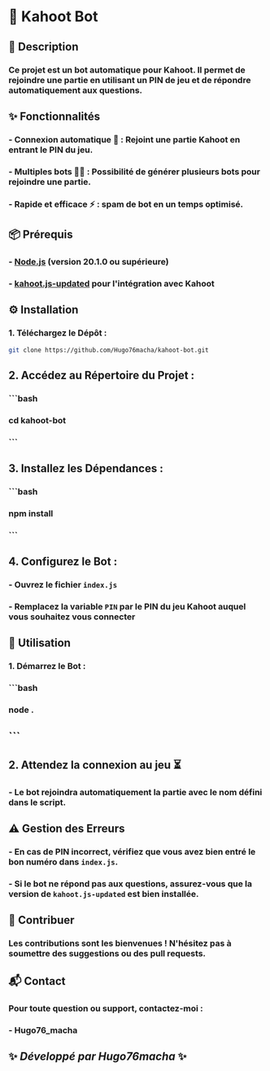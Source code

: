 # 🤖 Kahoot Bot  

## 📜 Description  

### Ce projet est un **bot automatique pour Kahoot**. Il permet de rejoindre une partie en utilisant un **PIN de jeu** et de répondre automatiquement aux questions.  

## ✨ Fonctionnalités  

### - **Connexion automatique** 🔄 : Rejoint une partie Kahoot en entrant le PIN du jeu.  
### - **Multiples bots** 🤖🤖 : Possibilité de générer plusieurs bots pour rejoindre une partie.  
### - **Rapide et efficace** ⚡ : spam de bot en un temps optimisé.  

## 📦 Prérequis  

### - [Node.js](https://nodejs.org) (version 20.1.0 ou supérieure)  
### - [kahoot.js-updated](https://www.npmjs.com/package/kahoot.js-updated) pour l'intégration avec Kahoot

## ⚙️ Installation  

### 1. **Téléchargez le Dépôt :**  
```bash
git clone https://github.com/Hugo76macha/kahoot-bot.git
```

## 2. **Accédez au Répertoire du Projet :**  
### ```bash
### cd kahoot-bot
### ```

## 3. **Installez les Dépendances :**  
### ```bash
### npm install
### ```

## 4. **Configurez le Bot :**  
### - Ouvrez le fichier `index.js`  
### - Remplacez la variable `PIN` par le **PIN du jeu Kahoot** auquel vous souhaitez vous connecter  

## 🚀 Utilisation  

### 1. **Démarrez le Bot :**  
### ```bash
### node .
## ```

## 2. **Attendez la connexion au jeu** ⏳  
### - Le bot rejoindra automatiquement la partie avec le nom défini dans le script. 

## ⚠️ Gestion des Erreurs  

### - En cas de **PIN incorrect**, vérifiez que vous avez bien entré le bon numéro dans `index.js`.  
### - Si le bot ne répond pas aux questions, assurez-vous que la version de `kahoot.js-updated` est bien installée.  

## 🤝 Contribuer  

### Les contributions sont les bienvenues ! N'hésitez pas à soumettre des suggestions ou des pull requests.  

## 📬 Contact  

### Pour toute question ou support, contactez-moi :  
### - **Hugo76_macha**  

## ✨ *Développé par Hugo76macha* ✨  
